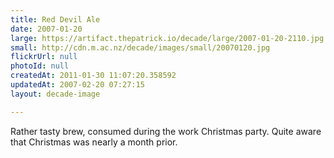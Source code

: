 ```yaml
---
title: Red Devil Ale
date: 2007-01-20
large: https://artifact.thepatrick.io/decade/large/2007-01-20-2110.jpg
small: http://cdn.m.ac.nz/decade/images/small/20070120.jpg
flickrUrl: null
photoId: null
createdAt: 2011-01-30 11:07:20.358592
updatedAt: 2007-02-20 07:27:15
layout: decade-image

---
```

Rather tasty brew, consumed during the work Christmas party. Quite aware that Christmas was nearly a month prior.
